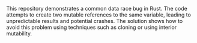 This repository demonstrates a common data race bug in Rust.  The code attempts to create two mutable references to the same variable, leading to unpredictable results and potential crashes. The solution shows how to avoid this problem using techniques such as cloning or using interior mutability.